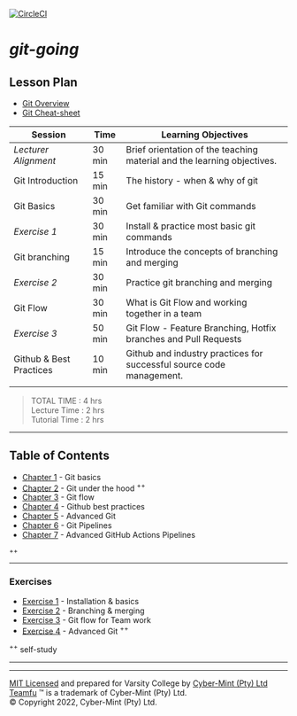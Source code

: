[![CircleCI](https://dl.circleci.com/status-badge/img/gh/Cyber-Mint/git-going/tree/master.svg?style=svg)](https://dl.circleci.com/status-badge/redirect/gh/Cyber-Mint/git-going/tree/master)

# *git-going*

## Lesson Plan

* [Git Overview](./chapters/git-overview.md)
* [Git Cheat-sheet](./chapters/teamfu-git-cheat-sheet.pdf)

| Session                 | Time   | Learning Objectives                                                     |
|-------------------------|--------|-------------------------------------------------------------------------|
| *Lecturer Alignment*    | 30 min | Brief orientation of the teaching material and the learning objectives. |
| Git Introduction        | 15 min | The history - when & why of git                                         |
| Git Basics              | 30 min | Get familiar with Git commands                                          |
| *Exercise 1*            | 30 min | Install & practice most basic git commands                              |
| Git branching           | 15 min | Introduce the concepts of branching and merging                         |
| *Exercise 2*            | 30 min | Practice git branching and merging                                      |
| Git Flow                | 30 min | What is Git Flow and working together in a team                         |
| *Exercise 3*            | 50 min | Git Flow - Feature Branching, Hotfix branches and Pull Requests         |
| Github & Best Practices | 10 min | Github and industry practices for successful source code management.    |
|                         |        |                                                                         |

> TOTAL TIME : 4 hrs<br>Lecture Time : 2 hrs<br>Tutorial Time : 2 hrs<br>

---

## Table of Contents

* [Chapter 1](./chapters/chapter-01.md) - Git basics
* [Chapter 2](./chapters/chapter-02.md) - Git under the hood <sup>++</sup>
* [Chapter 3](./chapters/chapter-03.md) - Git flow
* [Chapter 4](./chapters/chapter-04.md) - Github best practices
* [Chapter 5](./chapters/chapter-05.md) - Advanced Git 
* [Chapter 6](./chapters/chapter-06.md) - Git Pipelines
* [Chapter 7](./chapters/chapter-07.md) - Advanced GitHub Actions Pipelines


<sup>++</sup>

---

### Exercises

* [Exercise 1](./chapters/exercise-01.md) - Installation & basics
* [Exercise 2](./chapters/exercise-02.md) - Branching & merging
* [Exercise 3](./chapters/exercise-03.md) - Git flow for Team work
* [Exercise 4](./chapters/exercise-04.md) - Advanced Git <sup>++</sup>

<sup>++</sup> self-study

---

---
[MIT Licensed](LICENSE) and prepared for Varsity College by [Cyber-Mint (Pty) Ltd](https://www.cyber-mint.com)<br>
[Teamfu](https://teamfu.tech) &trade; is a trademark of Cyber-Mint (Pty) Ltd.<br>
&copy; Copyright 2022, Cyber-Mint (Pty) Ltd.  
